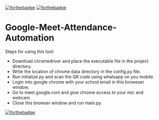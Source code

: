 [![forthebadge](https://forthebadge.com/images/badges/made-with-python.svg)](https://forthebadge.com) [![forthebadge](https://forthebadge.com/images/badges/built-with-love.svg)](https://forthebadge.com)

# Google-Meet-Attendance-Automation

Steps for using this tool:
- Download chromedriver and place the executable file in the project directory.
- Write the location of chrome data directory in the config.py file.
- Run initialize.py and scan the QR code using whatsapp on you mobile.
- Login into google chrome with your school email in this broweser window.
- Go to meet.google.com and give chrome access to your mic and webcam.
- Close this browser window and run main.py.

[![forthebadge](https://forthebadge.com/images/badges/works-on-my-machine.svg)](https://forthebadge.com)
